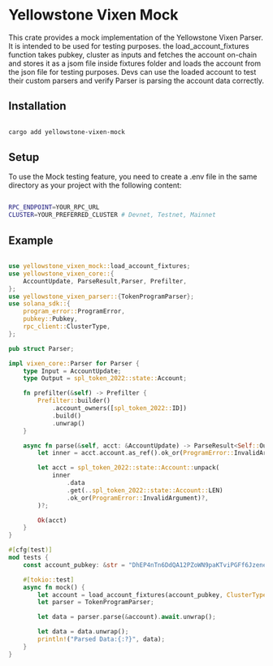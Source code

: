 # Yellowstone Vixen Mock

This crate provides a mock implementation of the Yellowstone Vixen Parser. It is intended to be used for testing purposes.
the load_account_fixtures function takes pubkey, cluster as inputs and fetches the account on-chain and stores it as a jsom file inside fixtures folder and loads the account from the json file for testing purposes. Devs can use the loaded account to test their custom parsers and verify Parser is parsing the account data correctly.

## Installation

```bash

cargo add yellowstone-vixen-mock

```

## Setup

To use the Mock testing feature, you need to create a .env file in the same directory as your project with the following content:

```bash

RPC_ENDPOINT=YOUR_RPC_URL
CLUSTER=YOUR_PREFERRED_CLUSTER # Devnet, Testnet, Mainnet

```

## Example

```rust

use yellowstone_vixen_mock::load_account_fixtures;
use yellowstone_vixen_core::{
    AccountUpdate, ParseResult,Parser, Prefilter,
};
use yellowstone_vixen_parser::{TokenProgramParser};
use solana_sdk::{
    program_error::ProgramError,
    pubkey::Pubkey,
    rpc_client::ClusterType,
};

pub struct Parser;

impl vixen_core::Parser for Parser {
    type Input = AccountUpdate;
    type Output = spl_token_2022::state::Account;

    fn prefilter(&self) -> Prefilter {
        Prefilter::builder()
            .account_owners([spl_token_2022::ID])
            .build()
            .unwrap()
    }

    async fn parse(&self, acct: &AccountUpdate) -> ParseResult<Self::Output> {
        let inner = acct.account.as_ref().ok_or(ProgramError::InvalidArgument)?;

        let acct = spl_token_2022::state::Account::unpack(
            inner
                .data
                .get(..spl_token_2022::state::Account::LEN)
                .ok_or(ProgramError::InvalidArgument)?,
        )?;

        Ok(acct)
    }
}

#[cfg(test)]
mod tests {
    const account_pubkey: &str = "DhEP4nTn6DdQA12PZoWN9paKTviPGFf6JzeneB4hGVb2";

    #[tokio::test]
    async fn mock() {
        let account = load_account_fixtures(account_pubkey, ClusterType::Devnet).await.unwrap();
        let parser = TokenProgramParser;

        let data = parser.parse(&account).await.unwrap();

        let data = data.unwrap();
        println!("Parsed Data:{:?}", data);
    }
}

```
